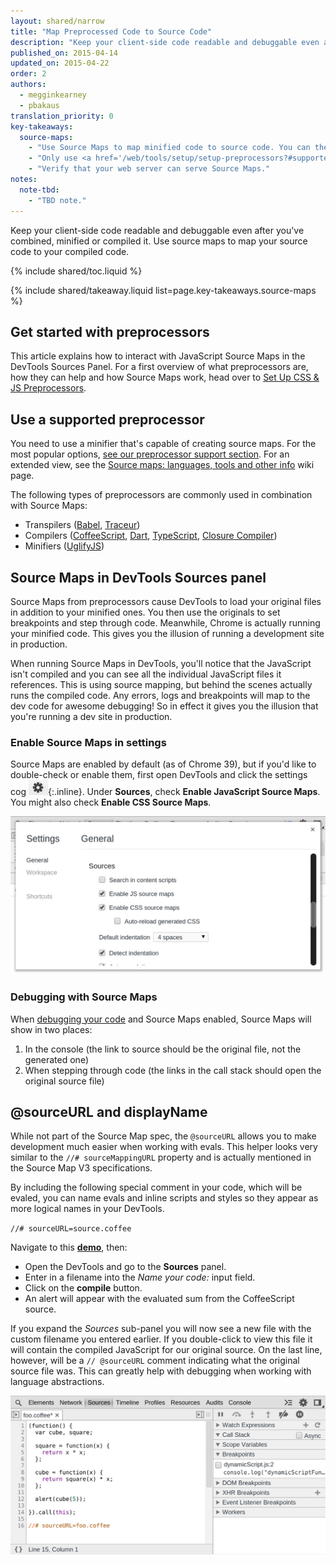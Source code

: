 ```yaml
---
layout: shared/narrow
title: "Map Preprocessed Code to Source Code"
description: "Keep your client-side code readable and debuggable even after you've combined, minified or compiled it."
published_on: 2015-04-14
updated_on: 2015-04-22
order: 2
authors:
  - megginkearney
  - pbakaus
translation_priority: 0
key-takeaways:
  source-maps:
    - "Use Source Maps to map minified code to source code. You can then read and debug compiled code in its original source."
    - "Only use <a href='/web/tools/setup/setup-preprocessors?#supported-preprocessors'>preprocessors capable of producing Source Maps</a>."
    - "Verify that your web server can serve Source Maps."
notes:
  note-tbd:
    - "TBD note."
---
```


<p class="intro">
  Keep your client-side code readable and debuggable even after you've combined, minified or compiled it. Use source maps to map your source code to your compiled code.
</p>

{% include shared/toc.liquid %}

{% include shared/takeaway.liquid list=page.key-takeaways.source-maps %}

## Get started with preprocessors

This article explains how to interact with JavaScript Source Maps in the DevTools Sources Panel. For a first overview of what preprocessors are, how they can help and how Source Maps work, head over to [Set Up CSS & JS Preprocessors](/web/tools/setup/setup-preprocessors?#debugging-and-editing-preprocessed-content).

## Use a supported preprocessor

You need to use a minifier that's capable of creating source maps. For the most popular options, [see our preprocessor support section](/web/tools/setup/setup-preprocessors?#supported-preprocessors). For an extended view, see the [Source maps: languages, tools and other info](https://github.com/ryanseddon/source-map/wiki/Source-maps:-languages,-tools-and-other-info) wiki page.

The following types of preprocessors are commonly used in combination with Source Maps:

* Transpilers ([Babel](https://babeljs.io/), [Traceur](https://github.com/google/traceur-compiler/wiki/Getting-Started))
* Compilers ([CoffeeScript](http://coffeescript.org), [Dart](https://www.dartlang.org), [TypeScript](http://www.typescriptlang.org/), [Closure Compiler](https://github.com/google/closure-compiler))
* Minifiers ([UglifyJS](https://github.com/mishoo/UglifyJS))

## Source Maps in DevTools Sources panel

Source Maps from preprocessors cause DevTools to load your original files in addition to your minified ones. You then use the originals to set breakpoints and step through code. Meanwhile, Chrome is actually running your minified code. This gives you the illusion of running a development site in production.

When running Source Maps in DevTools, you'll notice that the JavaScript isn't compiled and you can see all the individual JavaScript files it references. This is using source mapping, but behind the scenes actually runs the compiled code. Any errors, logs and breakpoints will map to the dev code for awesome debugging! So in effect it gives you the illusion that you're running a dev site in production.

### Enable Source Maps in settings

Source Maps are enabled by default (as of Chrome 39), but if you'd like to double-check or enable them, first open DevTools and click the settings cog ![gear](imgs/gear.png){:.inline}. Under **Sources**, check **Enable JavaScript Source Maps**. You might also check **Enable CSS Source Maps**.

![Enable Source Maps](imgs/source-maps.jpg)

### Debugging with Source Maps

When [debugging your code](/web/tools/chrome-devtools/debug/breakpoints/step-code) and Source Maps enabled, Source Maps will show in two places:

1. In the console (the link to source should be the original file, not the generated one)
2. When stepping through code (the links in the call stack should open the original source file)

## @sourceURL and displayName

While not part of the Source Map spec, the `@sourceURL` allows you to make development much easier when working with evals. This helper looks very similar to the `//# sourceMappingURL` property and is actually mentioned in the Source Map V3 specifications.

By including the following special comment in your code, which will be evaled, you can name evals and inline scripts and styles so they appear as more logical names in your DevTools.

`//# sourceURL=source.coffee`

Navigate to this
**[demo](http://www.thecssninja.com/demo/source_mapping/compile.html)**, then:

* Open the DevTools and go to the **Sources** panel.
* Enter in a filename into the _Name your code:_ input field.
* Click on the **compile** button.
* An alert will appear with the evaluated sum from the CoffeeScript source.

If you expand the _Sources_ sub-panel you will now see a new file with the custom filename you entered earlier. If you double-click to view this file it will contain the compiled JavaScript for our original source. On the last line, however, will be a `// @sourceURL` comment indicating what the original source file was. This can greatly help with debugging when working with language abstractions.

![Working with sourceURL](imgs/coffeescript.jpg)


